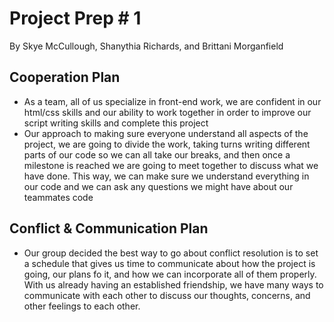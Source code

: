 # Project Prep # 1
 By Skye McCullough, Shanythia Richards, and Brittani Morganfield 

## Cooperation Plan

* As a team, all of us specialize in front-end work, we are confident in our html/css skills and our ability to work together in order to improve our script writing skills and complete this project
* Our approach to making sure everyone understand all aspects of the project, we are going to divide the work, taking turns writing different parts of our code so we can all take our breaks, and then once a milestone is reached we are going to meet together to discuss what we have done. This way, we can make sure we understand everything in our code and we can ask any questions we might have about our teammates code

## Conflict & Communication Plan

* Our group decided the best way to go about conflict resolution is to set a schedule that gives us time to communicate about how the project is going, our plans fo it, and how we can incorporate all of them properly. With us already having an established friendship, we have many ways to communicate with each other to discuss our thoughts, concerns, and other feelings to each other.

